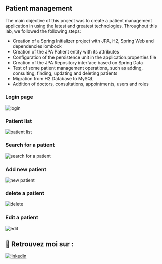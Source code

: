 
## Patient management
The main objective of this project was to create a patient management application in
using the latest and greatest technologies. Throughout this lab, we followed the following steps:
- Creation of a Spring Initializer project with JPA, H2, Spring Web and dependencies
  lombock
- Creation of the JPA Patient entity with its attributes
- Configuration of the persistence unit in the application.properties file
- Creation of the JPA Repository interface based on Spring Data
- Test of some patient management operations, such as adding, consulting, finding, updating and deleting patients
- Migration from H2 Database to MySQL
- Addition of doctors, consultations, appointments, users and roles

### Login page
![login]()

### Patient list
![patient list]()

### Search for a patient
![search for a patient]()

### Add new patient
![new patient]()

### delete a patient
![delete]()

### Edit a patient
![edit]()





## 🔗 Retrouvez moi sur :
[![linkedin](https://img.shields.io/badge/linkedin-0A66C2?style=for-the-badge&logo=linkedin&logoColor=white)](https://www.linkedin.com/in/chaimae-douhi/)


